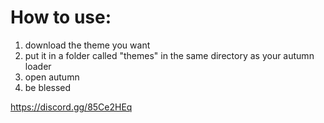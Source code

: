 # How to use:

1. download the theme you want
2. put it in a folder called "themes" in the same directory as your autumn loader
3. open autumn
4. be blessed

https://discord.gg/85Ce2HEq
